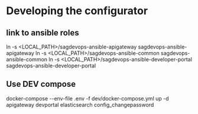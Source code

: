 # Developing the configurator

## link to ansible roles

ln -s <LOCAL_PATH>/sagdevops-ansible-apigateway sagdevops-ansible-apigateway
ln -s <LOCAL_PATH>/sagdevops-ansible-common sagdevops-ansible-common
ln -s <LOCAL_PATH>/sagdevops-ansible-developer-portal sagdevops-ansible-developer-portal

## Use DEV compose

docker-compose  --env-file .env -f dev/docker-compose.yml up -d apigateway devportal elasticsearch config_changepassword

